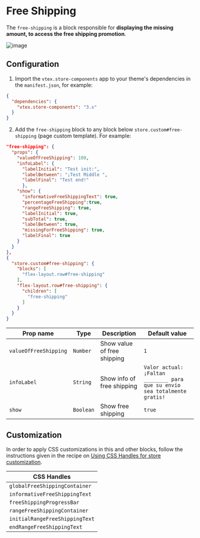 # Free Shipping

The `free-shipping` is a block responsible for **displaying the missing amount, to access the free shipping promotion**.

![image](https://user-images.githubusercontent.com/74076308/101827422-4fcef700-3afe-11eb-8911-a5d344f90fc8.PNG)

## Configuration

1. Import the `vtex.store-components` app to your theme's dependencies in the `manifest.json`, for example:

```json
{
  "dependencies": {
    "vtex.store-components": "3.x"
  }
}
```

2. Add the `free-shipping` block to any block below `store.custom#free-shipping` (page custom template). For example:

```json
"free-shipping": {
  "props": {
    "valueOfFreeShipping": 100,
    "infoLabel": {
      "labelInitial": "Test init:",
      "labelBetween": "¡Test Middle ",
      "labelFinal": "Test end!"
      },
    "show": {
      "informativeFreeShippingText": true,
      "percentageFreeShipping":true,
      "rangeFreeShipping": true,
      "labelInitial": true,
      "subTotal": true,
      "labelBetween": true,
      "missingForFreeShipping": true,
      "labelFinal": true
    }
  }
},
{
  "store.custom#free-shipping": {
    "blocks": [
      "flex-layout.row#free-shipping"
    ],
    "flex-layout.row#free-shipping": {
      "children": [
        "free-shipping"
      ]
    }
  }
}
```

| Prop name | Type | Description | Default value |
| --- | --- | --- | ---| 
| `valueOfFreeShipping` | `Number` | Show value of free shipping | `1` |
| `infoLabel` | `String` | Show info of free shipping | `Valor actual: ¡Faltan ________ para que su envío sea totalmente gratis!` |
| `show` | `Boolean` | Show free shipping | `true` |


## Customization

In order to apply CSS customizations in this and other blocks, follow the instructions given in the recipe on [Using CSS Handles for store customization](https://vtex.io/docs/recipes/style/using-css-handles-for-store-customization).

| CSS Handles |
| --- |
| `globalFreeShippingContainer` |
| `informativeFreeShippingText` |
| `freeShippingProgressBar` |
| `rangeFreeShippingContainer` |
| `initialRangeFreeShippingText` |
| `endRangeFreeShippingText` |